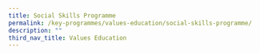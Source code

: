 ```yaml
---
title: Social Skills Programme
permalink: /key-programmes/values-education/social-skills-programme/
description: ""
third_nav_title: Values Education
---
```

